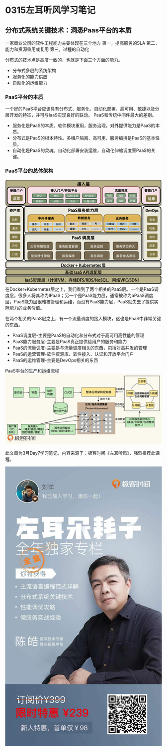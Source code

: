 # 0315左耳听风学习笔记

## 分布式系统关键技术：洞悉Paas平台的本质
一家商业公司的软件工程能力主要体现在三个地方
第一，提高服务的SLA
第二，能力和资源重用或复用
第三，过程的自动化

分布式的技术点是高度一致的，也就是下面三个方面的能力。
- 分布式多层的系统架构
- 服务化的能力供应
- 自动化的运维能力

### PaaS平台的本质
一个好的PaaS平台应该具有分布式、服务化、自动化部署、高可用、敏捷以及分层开发的特征，并可与IaaS实现良好的联动。
PaaS和传统中间件最大的差别。
- 服务化是PaaS的本质。软件模块重用，服务治理，对外提供能力是PaaS的本质。
- 分布式是PaaS的根本特性。多租户隔离、高可用、服务编排是PaaS的基本性质。
- 自动化是PaaS的灵魂。自动化部署安装运维，自动化伸缩调度室PaaS的关键。

### PaaS平台的总体架构
![](../../img/PaaS平台的总体架构.webp)
在Docker+Kubernetes层之上，我们看到了两个相关的PaaS层。一个是PaaS调度层，很多人将其称为IPaaS；另一个是PaaS能力层，通常被称为aPaaS调度层，PaaS能力层很难被管理和运维，而没有PaaS能力层，PaaS就失去了提供实际能力的业务价值。

在两个相关的PaaS层之上，有一个流量调度的接入模块，这也是PaaS中非常关键的东西。
- PaaS调度层-主要是PaaS的自动化和分布式对于高可用高性能的管理
- PaaS能力服务层-主要是PaaS真正提供给用户的服务和能力
- PaaS的流量调度-主要是与流量调度相关的东西，包括对高并发的管理
- PaaS的运营管理-软件资源库、软件接入、认证和开放平台门户
- PaaS的运维管理-主要是DevOps相关的东西

PaaS平台的生产和运维流程
![](../../img/PaaS平台的生产和运维流程图.webp)


此文章为3月Day7学习笔记，内容来源于：极客时间《左耳听风》，强烈推荐此课程。

![](../../img/20230306234244.jpg)
